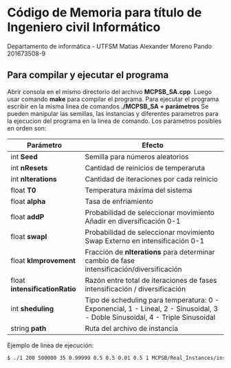 # Código de Memoria para título de Ingeniero civil Informático
Departamento de informática - UTFSM
Matías Alexander Moreno Pando
201673508-9

## Para compilar y ejecutar el programa
Abrir consola en el mismo directorio del archivo **MCPSB_SA.cpp**. Luego usar comando **make** para compilar el programa.
Para ejecutar el programa escribir en la misma linea de comandos **./MCPSB_SA  + parámetros**
Se pueden manipular las semillas, las instancias y diferentes parametros para la ejecucion del programa en la linea de comando. Los parámetros posibles en orden son:

| Parámetro | Efecto |
| ------ | ------ |
| int **Seed** | Semilla para números aleatorios |
| int **nResets** | Cantidad de reinicios de temperaruta |
| int **nIterations** | Cantidad de iteraciones por cada reinicio |
| float **T0** | Temperatura máxima del sistema |
| float **alpha** | Tasa de enfriamiento |
| float **addP** | Probabilidad de seleccionar movimiento Añadir en diversificación 0-1 |
| float **swapI** | Probabilidad de seleccionar movimiento Swap Externo en intensificación 0-1|
| float **kImprovement** | Fracción de **nIterations** para determinar cambio de fase intensificación/diversificación |
| float **intensificationRatio** | Razón entre total de iteraciones de fases intensificación / diversificación |
| int **sheduling** | Tipo de scheduling para temperatura: 0 - Exponencial, 1 - Lineal, 2 - Sinusoidal, 3 - Doble Sinusoidal, 4 - Triple Sinusoidal |
| string **path** | Ruta del archivo de instancia |

Ejemplo de linea de ejecución:
```sh
$ ./1 200 500000 35 0.99999 0.5 0.5 0.01 0.5 1 MCPSB/Real_Instances/instancia1.0.mcsb
```
